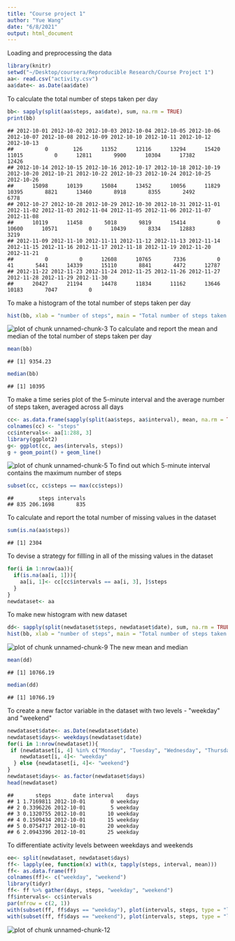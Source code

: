 ```yaml
---
title: "Course project 1"
author: "Yue Wang"
date: "6/8/2021"
output: html_document
---
```

Loading and preprocessing the data

```r
library(knitr)
setwd("~/Desktop/coursera/Reproducible Research/Course Project 1")
aa<- read.csv("activity.csv")
aa$date<- as.Date(aa$date)
```
To calculate the total number of steps taken per day

```r
bb<- sapply(split(aa$steps, aa$date), sum, na.rm = TRUE)
print(bb)
```

```
## 2012-10-01 2012-10-02 2012-10-03 2012-10-04 2012-10-05 2012-10-06 2012-10-07 2012-10-08 2012-10-09 2012-10-10 2012-10-11 2012-10-12 2012-10-13 
##          0        126      11352      12116      13294      15420      11015          0      12811       9900      10304      17382      12426 
## 2012-10-14 2012-10-15 2012-10-16 2012-10-17 2012-10-18 2012-10-19 2012-10-20 2012-10-21 2012-10-22 2012-10-23 2012-10-24 2012-10-25 2012-10-26 
##      15098      10139      15084      13452      10056      11829      10395       8821      13460       8918       8355       2492       6778 
## 2012-10-27 2012-10-28 2012-10-29 2012-10-30 2012-10-31 2012-11-01 2012-11-02 2012-11-03 2012-11-04 2012-11-05 2012-11-06 2012-11-07 2012-11-08 
##      10119      11458       5018       9819      15414          0      10600      10571          0      10439       8334      12883       3219 
## 2012-11-09 2012-11-10 2012-11-11 2012-11-12 2012-11-13 2012-11-14 2012-11-15 2012-11-16 2012-11-17 2012-11-18 2012-11-19 2012-11-20 2012-11-21 
##          0          0      12608      10765       7336          0         41       5441      14339      15110       8841       4472      12787 
## 2012-11-22 2012-11-23 2012-11-24 2012-11-25 2012-11-26 2012-11-27 2012-11-28 2012-11-29 2012-11-30 
##      20427      21194      14478      11834      11162      13646      10183       7047          0
```
To make a histogram of the total number of steps taken per day

```r
hist(bb, xlab = "number of steps", main = "Total number of steps taken per day")
```

![plot of chunk unnamed-chunk-3](figure/unnamed-chunk-3-1.png)
To calculate and report the mean and median of the total number of steps taken per day

```r
mean(bb)
```

```
## [1] 9354.23
```

```r
median(bb)
```

```
## [1] 10395
```
To make a time series plot of the 5-minute interval and the average number of steps taken, averaged across all days

```r
cc<- as.data.frame(sapply(split(aa$steps, aa$interval), mean, na.rm = TRUE))
colnames(cc) <- "steps"
cc$intervals<- aa[1:288, 3]
library(ggplot2)
g<- ggplot(cc, aes(intervals, steps))
g + geom_point() + geom_line()
```

![plot of chunk unnamed-chunk-5](figure/unnamed-chunk-5-1.png)
To find out which 5-minute interval contains the maximum number of steps

```r
subset(cc, cc$steps == max(cc$steps))
```

```
##        steps intervals
## 835 206.1698       835
```
To calculate and report the total number of missing values in the dataset

```r
sum(is.na(aa$steps))
```

```
## [1] 2304
```
To devise a strategy for fillling in all of the missing values in the dataset

```r
for(i in 1:nrow(aa)){
  if(is.na(aa[i, 1])){
    aa[i, 1]<- cc[cc$intervals == aa[i, 3], ]$steps
  }
}
newdataset<- aa
```
To make new histogram with new dataset

```r
dd<- sapply(split(newdataset$steps, newdataset$date), sum, na.rm = TRUE)
hist(bb, xlab = "number of steps", main = "Total number of steps taken per day")
```

![plot of chunk unnamed-chunk-9](figure/unnamed-chunk-9-1.png)
The new mean and median

```r
mean(dd)
```

```
## [1] 10766.19
```

```r
median(dd)
```

```
## [1] 10766.19
```
To create a new factor variable in the dataset with two levels - "weekday" and "weekend"

```r
newdataset$date<- as.Date(newdataset$date)
newdataset$days<- weekdays(newdataset$date)
for(i in 1:nrow(newdataset)){
 if (newdataset[i, 4] %in% c("Monday", "Tuesday", "Wednesday", "Thursday", "Friday")){
    newdataset[i, 4]<- "weekday"
  } else {newdataset[i, 4]<- "weekend"}
}
newdataset$days<- as.factor(newdataset$days)
head(newdataset)
```

```
##       steps       date interval    days
## 1 1.7169811 2012-10-01        0 weekday
## 2 0.3396226 2012-10-01        5 weekday
## 3 0.1320755 2012-10-01       10 weekday
## 4 0.1509434 2012-10-01       15 weekday
## 5 0.0754717 2012-10-01       20 weekday
## 6 2.0943396 2012-10-01       25 weekday
```
To differentiate activity levels between weekdays and weekends

```r
ee<- split(newdataset, newdataset$days)
ff<- lapply(ee, function(x) with(x, tapply(steps, interval, mean)))
ff<- as.data.frame(ff)
colnames(ff)<- c("weekday", "weekend")
library(tidyr)
ff<- ff %>% gather(days, steps, "weekday", "weekend")
ff$intervals<- cc$intervals
par(mfrow = c(2, 1))
with(subset(ff, ff$days == "weekday"), plot(intervals, steps, type = "l", main = "weekday"))
with(subset(ff, ff$days == "weekend"), plot(intervals, steps, type = "l", main = "weekend"))
```

![plot of chunk unnamed-chunk-12](figure/unnamed-chunk-12-1.png)
